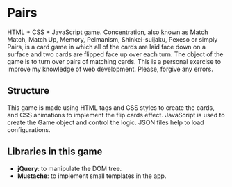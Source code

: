 # Pairs
HTML + CSS + JavaScript game. Concentration, also known as Match Match, Match Up, Memory, Pelmanism, Shinkei-suijaku, Pexeso or simply Pairs, is a card game in which all of the cards are laid face down on a surface and two cards are flipped face up over each turn. The object of the game is to turn over pairs of matching cards. This is a personal exercise to improve my knowledge of web development. Please, forgive any errors.

## Structure
This game is made using HTML tags and CSS styles to create the cards, and CSS animations to implement the flip cards effect. JavaScript is used to create the Game object and control the logic. JSON files help to load configurations.

## Libraries in this game
* **jQuery**: to manipulate the DOM tree.
* **Mustache**: to implement small templates in the app.
